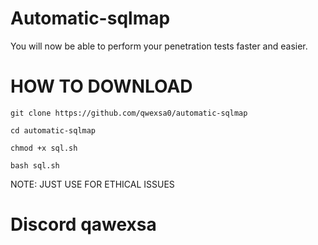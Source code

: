 # Automatic-sqlmap

You will now be able to perform your penetration tests faster and easier.

# HOW TO DOWNLOAD

```
git clone https://github.com/qwexsa0/automatic-sqlmap
```
```
cd automatic-sqlmap
```
```
chmod +x sql.sh
```
```
bash sql.sh
```

NOTE: JUST USE FOR ETHICAL ISSUES



# Discord qawexsa

